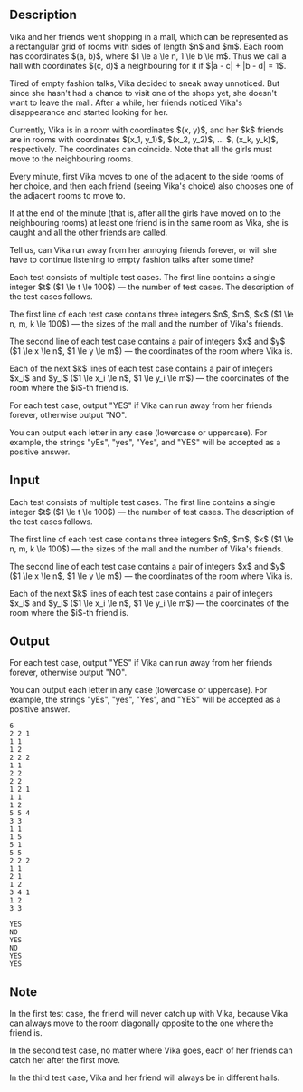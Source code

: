## Description

<div><p>Vika and her friends went shopping in a mall, which can be represented as a rectangular grid of rooms with sides of length $n$ and $m$. Each room has coordinates $(a, b)$, where $1 \le a \le n, 1 \le b \le m$. Thus we call a hall with coordinates $(c, d)$ a neighbouring for it if $|a - c| + |b - d| = 1$.</p><p>Tired of empty fashion talks, Vika decided to sneak away unnoticed. But since she hasn't had a chance to visit one of the shops yet, she doesn't want to leave the mall. After a while, her friends noticed Vika's disappearance and started looking for her.</p><p>Currently, Vika is in a room with coordinates $(x, y)$, and her $k$ friends are in rooms with coordinates $(x_1, y_1)$, $(x_2, y_2)$, ... $, (x_k, y_k)$, respectively. The coordinates can coincide. Note that all the girls <span class="tex-font-style-bf">must</span> move to the neighbouring rooms.</p><p>Every minute, first Vika moves to one of the adjacent to the side rooms of her choice, and then each friend (<span class="tex-font-style-bf">seeing Vika's choice</span>) also chooses one of the adjacent rooms to move to.</p><p>If <span class="tex-font-style-bf">at the end of the minute</span> (that is, after all the girls have moved on to the neighbouring rooms) at least one friend is in the same room as Vika, she is caught and all the other friends are called.</p><p>Tell us, can Vika run away from her annoying friends forever, or will she have to continue listening to empty fashion talks after some time?</p></div><div class="input-specification"><p>Each test consists of multiple test cases. The first line contains a single integer $t$ ($1 \le t \le 100$)&nbsp;— the number of test cases. The description of the test cases follows.</p><p>The first line of each test case contains three integers $n$, $m$, $k$ ($1 \le n, m, k \le 100$)&nbsp;— the sizes of the mall and the number of Vika's friends.</p><p>The second line of each test case contains a pair of integers $x$ and $y$ ($1 \le x \le n$, $1 \le y \le m$)&nbsp;— the coordinates of the room where Vika is.</p><p>Each of the next $k$ lines of each test case contains a pair of integers $x_i$ and $y_i$ ($1 \le x_i \le n$, $1 \le y_i \le m$)&nbsp;— the coordinates of the room where the $i$-th friend is.</p></div><div class="output-specification"><p>For each test case, output "<span class="tex-font-style-tt">YES</span>" if Vika can run away from her friends forever, otherwise output "<span class="tex-font-style-tt">NO</span>".</p><p>You can output each letter in any case (lowercase or uppercase). For example, the strings "<span class="tex-font-style-tt">yEs</span>", "<span class="tex-font-style-tt">yes</span>", "<span class="tex-font-style-tt">Yes</span>", and "<span class="tex-font-style-tt">YES</span>" will be accepted as a positive answer.</p></div>

## Input

<p>Each test consists of multiple test cases. The first line contains a single integer $t$ ($1 \le t \le 100$)&nbsp;— the number of test cases. The description of the test cases follows.</p><p>The first line of each test case contains three integers $n$, $m$, $k$ ($1 \le n, m, k \le 100$)&nbsp;— the sizes of the mall and the number of Vika's friends.</p><p>The second line of each test case contains a pair of integers $x$ and $y$ ($1 \le x \le n$, $1 \le y \le m$)&nbsp;— the coordinates of the room where Vika is.</p><p>Each of the next $k$ lines of each test case contains a pair of integers $x_i$ and $y_i$ ($1 \le x_i \le n$, $1 \le y_i \le m$)&nbsp;— the coordinates of the room where the $i$-th friend is.</p>

## Output

<p>For each test case, output "<span class="tex-font-style-tt">YES</span>" if Vika can run away from her friends forever, otherwise output "<span class="tex-font-style-tt">NO</span>".</p><p>You can output each letter in any case (lowercase or uppercase). For example, the strings "<span class="tex-font-style-tt">yEs</span>", "<span class="tex-font-style-tt">yes</span>", "<span class="tex-font-style-tt">Yes</span>", and "<span class="tex-font-style-tt">YES</span>" will be accepted as a positive answer.</p>





```input1|2,3,4,9,10,11,18,19,20,21
6
2 2 1
1 1
1 2
2 2 2
1 1
2 2
2 2
1 2 1
1 1
1 2
5 5 4
3 3
1 1
1 5
5 1
5 5
2 2 2
1 1
2 1
1 2
3 4 1
1 2
3 3
```




```output1
YES
NO
YES
NO
YES
YES
```



## Note

<p>In the first test case, the friend will never catch up with Vika, because Vika can always move to the room diagonally opposite to the one where the friend is.</p><p>In the second test case, no matter where Vika goes, each of her friends can catch her after the first move.</p><p>In the third test case, Vika and her friend will always be in different halls.</p>

